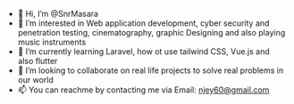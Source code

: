 - 👋 Hi, I’m @SnrMasara
- 👀 I’m interested in Web application development, cyber security and penetration testing, cinematography, graphic Designing and also playing music instruments
- 🌱 I’m currently learning Laravel, how ot use tailwind CSS, Vue.js and also flutter
- 💞️ I’m looking to collaborate on real life projects to solve real problems in our world
- 📫 You can reachme by contacting me via Email: njey60@gmail.com

